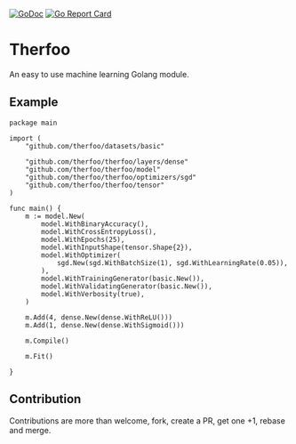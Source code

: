 [![GoDoc](https://godoc.org/github.com/therfoo/therfoo?status.svg)](https://godoc.org/github.com/therfoo/therfoo)
[![Go Report Card](https://goreportcard.com/badge/github.com/therfoo/therfoo)](https://goreportcard.com/report/github.com/therfoo/therfoo)

# Therfoo
An easy to use machine learning Golang module.

## Example

```golang
package main

import (
	"github.com/therfoo/datasets/basic"

	"github.com/therfoo/therfoo/layers/dense"
	"github.com/therfoo/therfoo/model"
	"github.com/therfoo/therfoo/optimizers/sgd"
	"github.com/therfoo/therfoo/tensor"
)

func main() {
	m := model.New(
		model.WithBinaryAccuracy(),
		model.WithCrossEntropyLoss(),
		model.WithEpochs(25),
		model.WithInputShape(tensor.Shape{2}),
		model.WithOptimizer(
			sgd.New(sgd.WithBatchSize(1), sgd.WithLearningRate(0.05)),
		),
		model.WithTrainingGenerator(basic.New()),
		model.WithValidatingGenerator(basic.New()),
		model.WithVerbosity(true),
	)

	m.Add(4, dense.New(dense.WithReLU()))
	m.Add(1, dense.New(dense.WithSigmoid()))

	m.Compile()

	m.Fit()

}
```

## Contribution

Contributions are more than welcome, fork, create a PR, get one +1, rebase and
merge.
